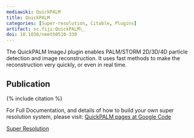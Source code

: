 ```yaml
---
mediawiki: QuickPALM
title: QuickPALM
categories: [Super-resolution, Citable, Plugins]
artifact: sc.fiji:QuickPALM\_
doi: 10.1038/nmeth0510-339
---
```


The QuickPALM ImageJ plugin enables PALM/STORM 2D/3D/4D particle detection and image reconstruction. It uses fast methods to make the reconstruction very quickly, or even in real time.

## Publication

{% include citation %}

For Full Documentation, and details of how to build your own super resolution system, please visit: [QuickPALM pages at Google Code](http://code.google.com/p/quickpalm/)

[ Super Resolution](/plugin-index#super-resolution)
